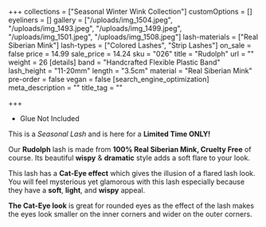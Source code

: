 +++
collections = ["Seasonal Winter Wink Collection"]
customOptions = []
eyeliners = []
gallery = ["/uploads/img_1504.jpeg", "/uploads/img_1493.jpeg", "/uploads/img_1499.jpeg", "/uploads/img_1501.jpeg", "/uploads/img_1508.jpeg"]
lash-materials = ["Real Siberian Mink"]
lash-types = ["Colored Lashes", "Strip Lashes"]
on_sale = false
price = 14.99
sale_price = 14.24
sku = "026"
title = "Rudolph"
url = ""
weight = 26
[details]
band = "Handcrafted Flexible Plastic Band"
lash_height = "11-20mm"
length = "3.5cm"
material = "Real Siberian Mink"
pre-order = false
vegan = false
[search_engine_optimization]
meta_description = ""
title_tag = ""

+++
* Glue Not Included

This is a _Seasonal Lash_ and is here for a **Limited Time ONLY!**

Our **Rudolph** lash is made from **100% Real Siberian Mink, Cruelty Free** of course. Its beautiful **wispy** & **dramatic** style adds a soft flare to your look.

This lash has a **Cat-Eye effect** which gives the illusion of a flared lash look. You will feel mysterious yet glamorous with this lash especially because they have a **soft**, **light**, and **wispy** appeal.

**The Cat-Eye look** is great for rounded eyes as the effect of the lash makes the eyes look smaller on the inner corners and wider on the outer corners.